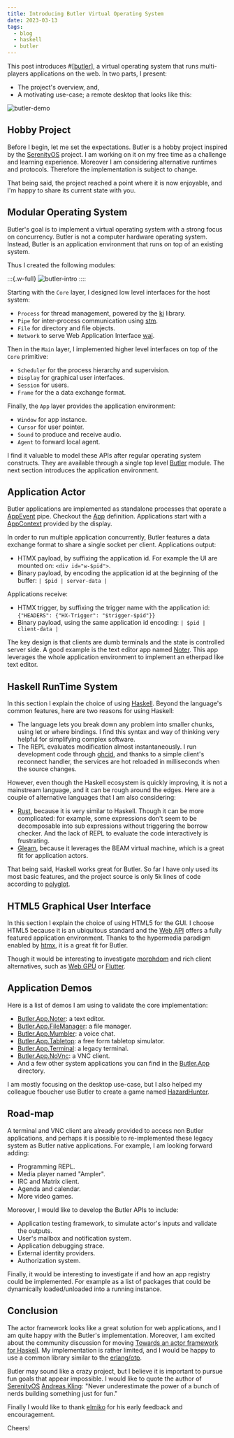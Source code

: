 ```yaml
---
title: Introducing Butler Virtual Operating System
date: 2023-03-13
tags:
  - blog
  - haskell
  - butler
---
```


This post introduces #[[butler]], a virtual operating system that runs multi-players applications on the web.
In two parts, I present:

- The project's overview, and,
- A motivating use-case; a remote desktop that looks like this:

![butler-demo](../static/butler-demo.png)


## Hobby Project

Before I begin, let me set the expectations.
Butler is a hobby project inspired by the [SerenityOS][serenity] project.
I am working on it on my free time as a challenge and learning experience.
Moreover I am considering alternative runtimes and protocols.
Therefore the implementation is subject to change.

That being said, the project reached a point where it is now enjoyable,
and I'm happy to share its current state with you.


## Modular Operating System

Butler's goal is to implement a virtual operating system with a strong focus on concurrency.
Butler is not a computer hardware operating system.
Instead, Butler is an application environment that runs on top of an existing system.

Thus I created the following modules:

:::{.w-full}
![butler-intro](../static/butler-intro.svg)
::::

Starting with the `Core` layer, I designed low level interfaces for the host system:

- `Process` for thread management, powered by the [ki][ki] library.
- `Pipe` for inter-process communication using [stm][stm].
- `File` for directory and file objects.
- `Network` to serve Web Application Interface [wai][wai].

Then in the `Main` layer, I implemented higher level interfaces on top of the `Core` primitive:

- `Scheduler` for the process hierarchy and supervision.
- `Display` for graphical user interfaces.
- `Session` for users.
- `Frame` for the a data exchange format.

Finally, the `App` layer provides the application environment:

- `Window` for app instance.
- `Cursor` for user pointer.
- `Sound` to produce and receive audio.
- `Agent` to forward local agent.

I find it valuable to model these APIs after regular operating system constructs.
They are available through a single top level [Butler][butler-doc] module.
The next section introduces the application environment.


## Application Actor

Butler applications are implemented as standalone processes that operate a [AppEvent][app-event] pipe.
Checkout the [App][butler-app] definition. Applications start with a [AppContext][app-context] provided by the display.

In order to run multiple application concurrently, Butler features a data exchange format to share a single socket per client.
Applications output:

- HTMX payload, by suffixing the application id. For example the UI are mounted on: `<div id="w-$pid">`.
- Binary payload, by encoding the application id at the beginning of the buffer: `| $pid | server-data |`

Applications receive:

- HTMX trigger, by suffixing the trigger name with the application id: `{"HEADERS": {"HX-Trigger": "$trigger-$pid"}}`
- Binary payload, using the same application id encoding: `| $pid | client-data |`

The key design is that clients are dumb terminals and the state is controlled server side.
A good example is the text editor app named [Noter][app-noter].
This app leverages the whole application environment to implement an etherpad like text editor.


## <a id="rts">Haskell RunTime System</a>

In this section I explain the choice of using [Haskell][haskell].
Beyond the language's common features, here are two reasons for using Haskell:

- The language lets you break down any problem into smaller chunks, using let or where bindings.
  I find this syntax and way of thinking very helpful for simplifying complex software.
- The REPL evaluates modification almost instantaneously. I run development code through [ghcid][ghcid],
  and thanks to a simple client's reconnect handler, the services are hot reloaded in milliseconds when the source changes.

However, even though the Haskell ecosystem is quickly improving, it is not a mainstream language,
and it can be rough around the edges.
Here are a couple of alternative languages that I am also considering:

- [Rust][rust], because it is very similar to Haskell. Though it can be more complicated: for example,
  some expressions don't seem to be decomposable into sub expressions without triggering the borrow checker.
  And the lack of REPL to evaluate the code interactively is frustrating.
- [Gleam][gleam], because it leverages the BEAM virtual machine, which is a great fit for application actors.

That being said, Haskell works great for Butler. So far I have only used its most basic features,
and the project source is only 5k lines of code according to [polyglot][polyglot].


## HTML5 Graphical User Interface

In this section I explain the choice of using HTML5 for the GUI.
I choose HTML5 because it is an ubiquitous standard and the
[Web API][web-api] offers a fully featured application environment.
Thanks to the hypermedia paradigm enabled by [htmx][htmx], it is a great fit for Butler.

Though it would be interesting to investigate [morphdom][morphdom] and rich client alternatives,
such as [Web GPU][web-gpu] or [Flutter][flutter].


## Application Demos

Here is a list of demos I am using to validate the core implementation:

- [Butler.App.Noter][app-noter]: a text editor.
- [Butler.App.FileManager][app-fm]: a file manager.
- [Butler.App.Mumbler][app-mumbler]: a voice chat.
- [Butler.App.Tabletop][app-tabletop]: a free form tabletop simulator.
- [Butler.App.Terminal][app-terminal]: a legacy terminal.
- [Butler.App.NoVnc][app-novnc]: a VNC client.
- And a few other system applications you can find in the [Butler.App][apps] directory.

I am mostly focusing on the desktop use-case, but I also helped my colleague fboucher use
Butler to create a game named [HazardHunter][hazard-hunter].


## Road-map

A terminal and VNC client are already provided to access non Butler applications,
and perhaps it is possible to re-implemented these legacy system as Butler native applications.
For example, I am looking forward adding:

- Programming REPL.
- Media player named "Ampler".
- IRC and Matrix client.
- Agenda and calendar.
- More video games.

Moreover, I would like to develop the Butler APIs to include:

- Application testing framework, to simulate actor's inputs and validate the outputs.
- User's mailbox and notification system.
- Application debugging strace.
- External identity providers.
- Authorization system.

Finally, it would be interesting to investigate if and how an app registry could be implemented.
For example as a list of packages that could be dynamically loaded/unloaded into a running instance.


## Conclusion

The actor framework looks like a great solution for web applications, and I am quite happy with the
Butler's implementation. Moreover, I am excited about the community discussion for moving
[Towards an actor framework for Haskell][troupe]. My implementation is rather limited, and
I would be happy to use a common library similar to the [erlang/otp][otp].

Butler may sound like a crazy project, but I believe it is important to pursue fun goals that appear impossible.
I would like to quote the author of [SerenityOS][serenity] [Andreas Kling][kling-tweet]:
"Never underestimate the power of a bunch of nerds building something just for fun."

Finally I would like to thank [elmiko][elmiko] for his early feedback and encouragement.

Cheers!

[haskell]: https://haskell.org
[butler]: https://github.com/ButlerOS/haskell-butler
[serenity]: https://serenityos.org
[ki]: https://hackage.haskell.org/package/ki
[stm]: https://hackage.haskell.org/package/stm
[wai]: https://hackage.haskell.org/package/wai
[butler-doc]: https://butleros.github.io/haddock/Butler.html
[butler-app]: https://butleros.github.io/haddock/Butler.html#t:App
[app-context]: https://butleros.github.io/haddock/Butler.html#t:AppContext
[app-event]: https://butleros.github.io/haddock/Butler.html#t:AppEvent
[ghcid]: https://github.com/ndmitchell/ghcid
[rust]: https://www.rust-lang.org/
[gleam]: https://gleam.run/
[polyglot]: https://github.com/vmchale/polyglot
[web-api]: https://developer.mozilla.org/en-US/docs/Web/API
[htmx]: https://htmx.org/
[web-gpu]: https://www.w3.org/TR/webgpu/
[flutter]: https://flutter.dev/
[app-noter]: https://github.com/ButlerOS/haskell-butler/blob/main/source/libraries/desktop/Butler/App/Noter.hs
[app-fm]: https://github.com/ButlerOS/haskell-butler/blob/main/source/libraries/desktop/Butler/App/FileManager.hs
[app-mumbler]: https://github.com/ButlerOS/haskell-butler/blob/main/src/Butler/App/Butler/App/Mumbler.hs
[app-tabletop]: https://github.com/ButlerOS/haskell-butler/blob/main/source/libraries/desktop/Butler/App/Tabletop.hs
[app-terminal]: https://github.com/ButlerOS/haskell-butler/blob/main/src/Butler/App/Terminal.hs
[app-novnc]: https://github.com/ButlerOS/haskell-butler/blob/main/source/libraries/desktop/Butler/App/NoVnc.hs
[apps]: https://github.com/ButlerOS/haskell-butler/tree/main/source/libraries/desktop/Butler/App
[hazard-hunter]: https://github.com/web-apps-lab/HazardHunter
[elmiko]: https://notes.elmiko.dev/
[troupe]: https://discourse.haskell.org/t/towards-an-actor-framework-for-haskell/5929
[otp]: https://github.com/erlang/otp
[kling-tweet]: https://twitter.com/awesomekling/status/1544026282161307648
[ladybird]: https://github.com/SerenityOS/serenity/tree/master/Ladybird
[morphdom]: https://github.com/patrick-steele-idem/morphdom
